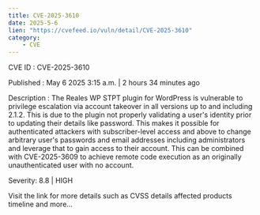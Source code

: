 ```yaml
---
title: CVE-2025-3610
date: 2025-5-6
lien: "https://cvefeed.io/vuln/detail/CVE-2025-3610"
category:
    - CVE
---
```


CVE ID : CVE-2025-3610

Published :  May 6
2025
3:15 a.m. | 2 hours
34 minutes ago

Description : The Reales WP STPT plugin for WordPress is vulnerable to privilege escalation via account takeover in all versions up to
and including
2.1.2. This is due to the plugin not properly validating a user's identity prior to updating their details like password. This makes it possible for authenticated attackers
with subscriber-level access and above
to change arbitrary user's passwords and email addresses
including administrators
and leverage that to gain access to their account. This can be combined with CVE-2025-3609 to achieve remote code execution as an originally unauthenticated user with no account.

Severity: 8.8 | HIGH

Visit the link for more details
such as CVSS details
affected products
timeline
and more...
